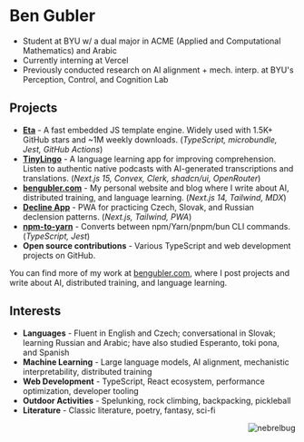# Ben Gubler

- Student at BYU w/ a dual major in ACME (Applied and Computational Mathematics) and Arabic
- Currently interning at Vercel
- Previously conducted research on AI alignment + mech. interp. at BYU's Perception, Control, and Cognition Lab

## Projects
- **[Eta](https://eta.js.org)** - A fast embedded JS template engine. Widely used with 1.5K+ GitHub stars and ~1M weekly downloads. (_TypeScript, microbundle, Jest, GitHub Actions_)
- **[TinyLingo](https://tinylingo.com)** - A language learning app for improving comprehension. Listen to authentic native podcasts with AI-generated transcriptions and translations. (_Next.js 15, Convex, Clerk, shadcn/ui, OpenRouter_) 
- **[bengubler.com](https://github.com/nebrelbug/bengubler.com)** - My personal website and blog where I write about AI, distributed training, and language learning. (_Next.js 14, Tailwind, MDX_)
- **[Decline App](https://decline.vercel.app)** - PWA for practicing Czech, Slovak, and Russian declension patterns. (_Next.js, Tailwind, PWA_)
- **[npm-to-yarn](https://www.npmjs.com/package/npm-to-yarn)** - Converts between npm/Yarn/pnpm/bun CLI commands. (_TypeScript, Jest_)
- **Open source contributions** - Various TypeScript and web development projects on GitHub.

You can find more of my work at [bengubler.com](https://bengubler.com?utm_source=gh_profile_readme), where I post projects and write about AI, distributed training, and language learning.

## Interests
- **Languages** - Fluent in English and Czech; conversational in Slovak; learning Russian and Arabic; have also studied Esperanto, toki pona, and Spanish
- **Machine Learning** - Large language models, AI alignment, mechanistic interpretability, distributed training
- **Web Development** - TypeScript, React ecosystem, performance optimization, developer tooling
- **Outdoor Activities** - Spelunking, rock climbing, backpacking, pickleball
- **Literature** - Classic literature, poetry, fantasy, sci-fi

<p align="right"> <img src="https://komarev.com/ghpvc/?username=nebrelbug" alt="nebrelbug" /> </p>
